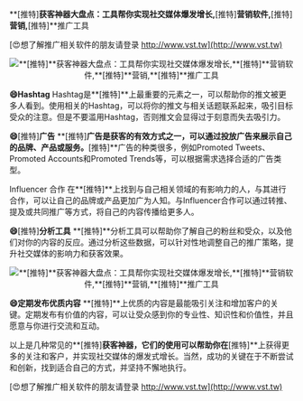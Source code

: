 **[推特]**获客神器大盘点：工具帮你实现社交媒体爆发增长,**[推特]**营销软件,**[推特]**营销,**[推特]**推广工具

[😍想了解推广相关软件的朋友请登录 http://www.vst.tw](http://www.vst.tw)

 <center><img src="https://vst.tw/MP4/tuiguang/png/6.png" alt="**[推特]**获客神器大盘点：工具帮你实现社交媒体爆发增长,**[推特]**营销软件,**[推特]**营销,**[推特]**推广工具"></center>

**😄Hashtag**
Hashtag是**[推特]**上最重要的元素之一，可以帮助你的推文被更多人看到。使用相关的Hashtag，可以将你的推文与相关话题联系起来，吸引目标受众的注意。但是不要滥用Hashtag，否则推文会显得过于刻意而失去吸引力。

**😄**[推特]**广告**
**[推特]**广告是获客的有效方式之一，可以通过投放广告来展示自己的品牌、产品或服务。**[推特]**广告的种类很多，例如Promoted Tweets、Promoted Accounts和Promoted Trends等，可以根据需求选择合适的广告类型。

Influencer 合作
在**[推特]**上找到与自己相关领域的有影响力的人，与其进行合作，可以让自己的品牌或产品更加广为人知。与Influencer合作可以通过转推、提及或共同推广等方式，将自己的内容传播给更多人。

**😄**[推特]**分析工具**
**[推特]**分析工具可以帮助你了解自己的粉丝和受众，以及他们对你的内容的反应。通过分析这些数据，可以针对性地调整自己的推广策略，提升社交媒体的影响力和获客效果。

 <center><img src="https://vst.tw/MP4/tuiguang/png/8.png" alt="**[推特]**获客神器大盘点：工具帮你实现社交媒体爆发增长,**[推特]**营销软件,**[推特]**营销,**[推特]**推广工具"></center>

**😄定期发布优质内容**
**[推特]**上优质的内容是最能吸引关注和增加客户的关键。定期发布有价值的内容，可以让受众感到你的专业性、知识性和价值性，并且愿意与你进行交流和互动。

以上是几种常见的**[推特]**获客神器，它们的使用可以帮助你在**[推特]**上获得更多的关注和客户，并实现社交媒体的爆发式增长。当然，成功的关键在于不断尝试和创新，找到适合自己的方式，并坚持不懈地执行。

[😍想了解推广相关软件的朋友请登录 http://www.vst.tw](http://www.vst.tw)



